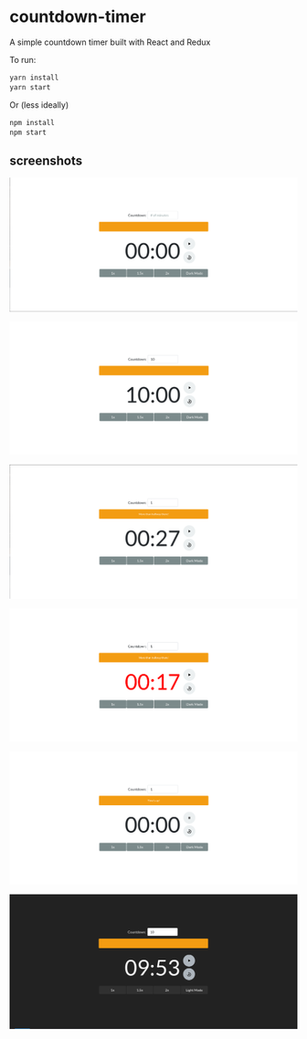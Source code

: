 # countdown-timer
A simple countdown timer built with React and Redux

To run:
```bash
yarn install
yarn start
```
Or (less ideally)
```bash
npm install
npm start
```

## screenshots
![Screenshot of the base application](/screenshots/react-timer-base.png "The base application")

![Screenshot of the set timer](/screenshots/react-timer-timer-set.png "Timer set")

![Screenshot of the halfway done message](/screenshots/react-timer-halfway.png "Halfway done")

![Screenshot of red timer text](/screenshots/react-timer-red.png "Red text")

![Screenshot of the time's up message](/screenshots/react-timer-done.png "Times up")

![Screenshot of the bonus dark mode toggle](/screenshots/react-timer-dark-mode.png "Bonus dark mode")
